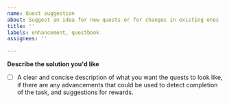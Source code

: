 ```yaml
---
name: Quest suggestion
about: Suggest an idea for new quests or for changes in existing ones
title: ''
labels: enhancement, questbook
assignees: ''

---
```


**Describe the solution you'd like**
 - [ ] A clear and concise description of what you want the quests to look like, if there are any advancements that could be used to detect completion of the task, and suggestions for rewards.

